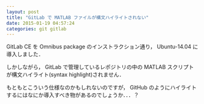 ```yaml
---
layout: post
title: "GitLab で MATLAB ファイルが構文ハイライトされない"
date: 2015-01-19 04:57:24
categories: git gitlab
---
```

<p>GitLab CE を Omnibus package のインストラクション通り， Ubuntu-14.04 に導入しました．</p>

<p>しかしながら， GitLab で管理しているレポジトリの中の MATLAB スクリプトが構文ハイライト(syntax highlight)されません．</p>

<p>もともとこういう仕様なのかもしれないのですが， GitHub のようにハイライトするにはなにか導入すべき物があるのでしょうか．．．？</p>
